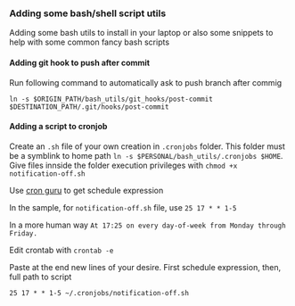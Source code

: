 ### Adding some bash/shell script utils

Adding some bash utils to install in your laptop or also some snippets to help with some common fancy bash scripts

#### Adding git hook to push after commit

Run following command to automatically ask to push branch after commig

`ln -s $ORIGIN_PATH/bash_utils/git_hooks/post-commit $DESTINATION_PATH/.git/hooks/post-commit`

#### Adding a script to cronjob

Create an `.sh` file of your own creation in `.cronjobs` folder.
This folder must be a symblink to home path `ln -s $PERSONAL/bash_utils/.cronjobs $HOME`.
Give files innside the folder execution privileges with `chmod +x notification-off.sh`

Use [cron guru](https://crontab.guru/) to get schedule expression

In the sample, for `notification-off.sh` file, use `25 17 * * 1-5`

In a more human way `At 17:25 on every day-of-week from Monday through Friday.`

Edit crontab with `crontab -e`

Paste at the end new lines of your desire. First schedule expression, then, full path to script

`25 17 * * 1-5 ~/.cronjobs/notification-off.sh`
